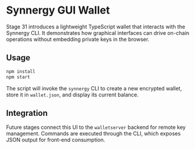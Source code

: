 # Synnergy GUI Wallet

Stage 31 introduces a lightweight TypeScript wallet that interacts with the
Synnergy CLI. It demonstrates how graphical interfaces can drive on-chain
operations without embedding private keys in the browser.

## Usage

```bash
npm install
npm start
```

The script will invoke the `synnergy` CLI to create a new encrypted wallet,
store it in `wallet.json`, and display its current balance.

## Integration

Future stages connect this UI to the `walletserver` backend for remote key
management. Commands are executed through the CLI, which exposes JSON output for
front-end consumption.
